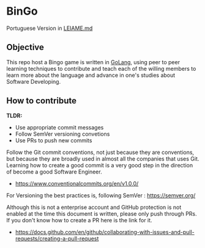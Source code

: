 # BinGo

Portuguese Version in [LEIAME.md](LEIAME.md)

## Objective

This repo host a Bingo game is written in [GoLang](https://golang.org/), using peer to peer learning techniques to contribute and teach each of the willing members to learn more about the language and advance in one's studies about Software Developing.

## How to contribute

**TLDR:** 
- Use appropriate commit messages
- Follow SemVer versioning convetions
- Use PRs to push new commits


Follow the Git commit conventions, not just because they are conventions, but because they are broadly used in almost all the companies that uses Git. Learning how to create a good commit is a very good step in the direction of become a good Software Engineer.
- https://www.conventionalcommits.org/en/v1.0.0/

For Versioning the best practices is, following SemVer : https://semver.org/

Although this is not a enterprise account and GitHub protection is not enabled at the time this document is written, please only push through PRs. If you don't know how to create a PR here is the link for it. 
 - https://docs.github.com/en/github/collaborating-with-issues-and-pull-requests/creating-a-pull-request
